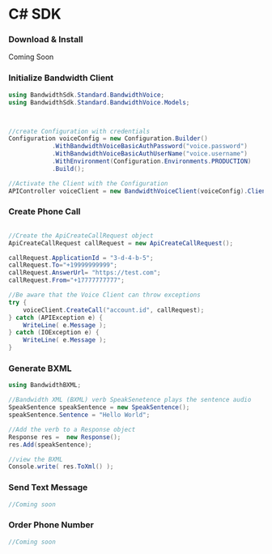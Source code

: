 # C# SDK

### Download & Install

Coming Soon

### Initialize Bandwidth Client

```csharp
using BandwidthSdk.Standard.BandwidthVoice;
using BandwidthSdk.Standard.BandwidthVoice.Models;



//create Configuration with credentials
Configuration voiceConfig = new Configuration.Builder()
			.WithBandwidthVoiceBasicAuthPassword("voice.password")
			.WithBandwidthVoiceBasicAuthUserName("voice.username")
			.WithEnvironment(Configuration.Environments.PRODUCTION)
			.Build();

//Activate the Client with the Configuration
APIController voiceClient = new BandwidthVoiceClient(voiceConfig).Client;

```

### Create Phone Call

```csharp

//Create the ApiCreateCallRequest object
ApiCreateCallRequest callRequest = new ApiCreateCallRequest();

callRequest.ApplicationId = "3-d-4-b-5";
callRequest.To="+19999999999";
callRequest.AnswerUrl= "https://test.com";
callRequest.From="+17777777777";

//Be aware that the Voice Client can throw exceptions 
try {
	voiceClient.CreateCall("account.id", callRequest);
} catch (APIException e) {
	WriteLine( e.Message );
} catch (IOException e) {
	WriteLine( e.Message );
}


```

### Generate BXML

```csharp
using BandwidthBXML;

//Bandwidth XML (BXML) verb SpeakSenetence plays the sentence audio
SpeakSentence speakSentence = new SpeakSentence();
speakSentence.Sentence = "Hello World";

//Add the verb to a Response object
Response res =  new Response();
res.Add(speakSentence);

//view the BXML 
Console.write( res.ToXml() );

```

### Send Text Message

```csharp
//Coming soon
```

### Order Phone Number

```csharp
//Coming soon
```
